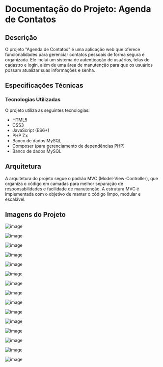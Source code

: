 <h1>Documentação do Projeto: Agenda de Contatos</h1>
<h2>
Descrição
</h2>
<p>
O projeto "Agenda de Contatos" é uma aplicação web que oferece funcionalidades para gerenciar contatos pessoais de forma segura e organizada. Ele inclui um sistema de autenticação de usuários, telas de cadastro e login, além de uma área de manutenção para que os usuários possam atualizar suas informações e senha.
</p>
<h2>
Especificações Técnicas
</h2>
<h3>
Tecnologias Utilizadas
</h3>
<p>
O projeto utiliza as seguintes tecnologias:
</p>
<ul>
  <li>HTML5</li>
  <li>CSS3</li>
  <li>JavaScript (ES6+)</li>
  <li>PHP 7.x</li>
  <li>Banco de dados MySQL</li>
  <li>Composer (para gerenciamento de dependências PHP)</li>
  <li>Banco de dados MySQL</li>
</ul>

<h2>
Arquitetura
</h2>
<p>
A arquitetura do projeto segue o padrão MVC (Model-View-Controller), que organiza o código em camadas para melhor separação de responsabilidades e facilidade de manutenção. A estrutura MVC é implementada com o objetivo de manter o código limpo, modular e escalável.
</p>
<h2>Imagens do Projeto</h2>

![image](https://github.com/marcossousarodrigues/agenda-de-contatos/assets/49259832/0bd088bb-7d3c-4829-aee3-92480b26693b)

![image](https://github.com/marcossousarodrigues/agenda-de-contatos/assets/49259832/6ed3488d-79c1-42c9-b309-0935a818f83b)


![image](https://github.com/marcossousarodrigues/agenda-de-contatos/assets/49259832/7eb8aa15-1724-476b-9d85-cfc8dd1e65fd)


![image](https://github.com/marcossousarodrigues/agenda-de-contatos/assets/49259832/abdcc098-7a62-4022-92fe-45c144202b59)



![image](https://github.com/marcossousarodrigues/agenda-de-contatos/assets/49259832/73ca58a6-baac-4dd1-91c0-ce0794933927)



![image](https://github.com/marcossousarodrigues/agenda-de-contatos/assets/49259832/1f8cf2cf-1fb4-422a-b5f4-ecc24c507d22)


![image](https://github.com/marcossousarodrigues/agenda-de-contatos/assets/49259832/521e3330-89cd-40b2-a178-6b5984b5dda4)


![image](https://github.com/marcossousarodrigues/agenda-de-contatos/assets/49259832/bfe580e7-7331-479b-9bda-77f267a6b346)

![image](https://github.com/marcossousarodrigues/agenda-de-contatos/assets/49259832/df4168f6-25f6-4fab-a37b-90e89eaa8569)


![image](https://github.com/marcossousarodrigues/agenda-de-contatos/assets/49259832/a022b163-0ed0-4079-ad60-f1524969e108)


![image](https://github.com/marcossousarodrigues/agenda-de-contatos/assets/49259832/561c3b8a-3ec7-41d2-b39a-956c0d1587ce)


![image](https://github.com/marcossousarodrigues/agenda-de-contatos/assets/49259832/4d0a6f75-675f-40c8-bc5e-e6481e5253b2)


![image](https://github.com/marcossousarodrigues/agenda-de-contatos/assets/49259832/3c6f592d-0497-4661-bf11-d926001e3b45)


![image](https://github.com/marcossousarodrigues/agenda-de-contatos/assets/49259832/ba17482d-a216-49b6-ba01-40d41c838ccf)


![image](https://github.com/marcossousarodrigues/agenda-de-contatos/assets/49259832/61b00714-983f-45a9-894a-cdd2d1368bd9)




